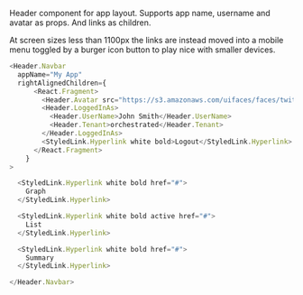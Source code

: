 Header component for app layout. Supports app name, username and avatar as props. And links as children.

At screen sizes less than 1100px the links are instead moved into a mobile menu toggled by a burger icon button to play nice with smaller devices.

```js
<Header.Navbar
  appName="My App"
  rightAlignedChildren={
      <React.Fragment>
        <Header.Avatar src="https://s3.amazonaws.com/uifaces/faces/twitter/jsa/128.jpg" />
        <Header.LoggedInAs>
          <Header.UserName>John Smith</Header.UserName>
          <Header.Tenant>orchestrated</Header.Tenant>
        </Header.LoggedInAs>
        <StyledLink.Hyperlink white bold>Logout</StyledLink.Hyperlink>
      </React.Fragment>
    }
>

  <StyledLink.Hyperlink white bold href="#">
    Graph
  </StyledLink.Hyperlink>

  <StyledLink.Hyperlink white bold active href="#">
    List
  </StyledLink.Hyperlink>

  <StyledLink.Hyperlink white bold href="#">
    Summary
  </StyledLink.Hyperlink>

</Header.Navbar>
```
